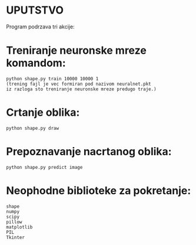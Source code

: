 
# UPUTSTVO

Program podrzava tri akcije:

# Treniranje neuronske mreze komandom:

    python shape.py train 10000 10000 1 
    (trening fajl je vec formiran pod nazivom neuralnet.pkt 
    iz razloga sto treniranje neuronske mreze predugo traje.)

# Crtanje oblika:

    python shape.py draw

# Prepoznavanje nacrtanog oblika:

    python shape.py predict image

# Neophodne biblioteke za pokretanje:

    shape
    numpy
    scipy
    pillow
    matplotlib
    PIL
    Tkinter


